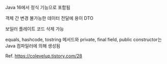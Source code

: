 Java 16에서 정식 기능으로 포함됨

객체 간 변경 불가능한 데이터 전달에 용이 
DTO

보일러 플레이트 코드 삭제 가능

equals, hashcode, tostring 메서드와 private, final field, public constructor는 Java 컴파일러에 의해 생성됨

Ref.
https://colevelup.tistory.com/28